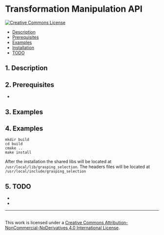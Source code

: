 # Transformation Manipulation API

<a rel="license" href="http://creativecommons.org/licenses/by-nc-nd/4.0/"><img alt="Creative Commons License" style="border-width:0" src="https://i.creativecommons.org/l/by-nc-nd/4.0/88x31.png" />

* [Description](#Description)
* [Prerequisites](#Prerequisites)
* [Examples](#Example)
* [Installation](#Installation)
* [TODO](#Todo)

## <a name="Description"></a>1. Description


## <a name="Prerequisites"></a>2. Prerequisites

* []()

## <a name="Example"></a>3. Examples


## <a name="Installation"></a>4. Examples
```
mkdir build
cd build
cmake ..
make install
```

After the installation the shared libs will be located at ```/usr/local/lib/grasping_selection```. The headers files will be located at ```/usr/local/include/grasping_selection```

## <a name="TODO"></a>5. TODO
-
-
-----------------------------------------------------------------------------------------------------------------------------------------------------------------------------------------------------
<br />This work is licensed under a <a rel="license" href="http://creativecommons.org/licenses/by-nc-nd/4.0/">Creative Commons Attribution-NonCommercial-NoDerivatives 4.0 International License</a>.
